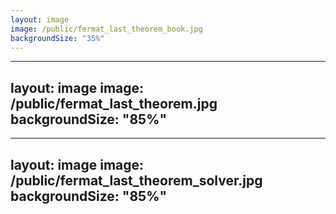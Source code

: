 ```yaml
---
layout: image
image: /public/fermat_last_theorem_book.jpg
backgroundSize: "35%"
---
```


<!--
Mathematical "Who dun it". Great mystery surrounding a mathematician named Fermat.
-->

---
layout: image
image: /public/fermat_last_theorem.jpg
backgroundSize: "85%"
---

<!--
- Thousands of pages of manuscripts. 
- Presented a result, claimed a proof, did not provide it
  - A marvelous proof
- No one can figure it out for 100s of years
- Brilliant minds
- $1M prize for solving (Millenium Prize Problem, 7 most complex outstanding mathematical problem)

-->

---
layout: image
image: /public/fermat_last_theorem_solver.jpg
backgroundSize: "85%"
---
<!--
- Finally, this guy comes along.
- Look at him, Truly a mathematician's mathematician.
  - Hair
  - Glasses
  - Even the sweater!
  - This guy does math!

- Creates a proof so complex, using math that only a handful of people in the world know. 
- Work can't be checked by mere mortals.
- Is it solved, is it not? More compelling than I'm making it sound

Ok, so Fermat probably didn't have a proof.

My version: Universal Approximation Theorem
"There is a proof that exists, a marvelous proof, but I'm too dumb to explain it." 
Look it up if you're interested.
I'm sold, I don't need to check their work.

-->
